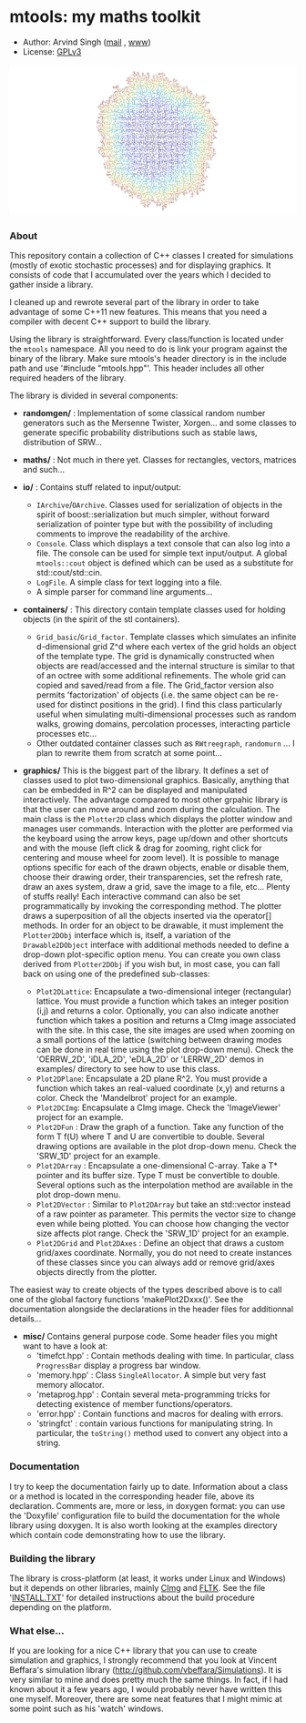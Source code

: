 # mtools: my maths toolkit

- Author:   Arvind Singh ([mail](mailto:arvind.singh@math.u-psud.fr) , [www](http://www.math.u-psud.fr/~singh/))
- License:  [GPLv3](http://www.gnu.org/licenses/gpl-3.0.html)

!['Tree' Eden Model](./treeEdenModel.png)

### About

This repository contain a collection of C++ classes I created for simulations (mostly of exotic stochastic processes) and for displaying graphics. It consists of code that I accumulated over the years which I decided to gather inside a library. 

I cleaned up and rewrote several part of the library in order to take advantage of some C++11 new features. This means that you need a compiler with decent C++ support to build the library.  

Using the library is straightforward. Every class/function is located under the `mtools` namespace. All you need to do is link your program against the binary of the library. Make sure mtools's header directory is in the include path and use '#include "mtools.hpp"'. This header includes all other required headers of the library.

The library is divided in several components:

  - **randomgen/** : Implementation of some classical random number generators such as the Mersenne Twister, Xorgen... and some classes to generate specific probability distributions such as stable laws, distribution of SRW...

  - **maths/** : Not much in there yet. Classes for rectangles, vectors, matrices and such...

  - **io/** : Contains stuff related to input/output:
    - `IArchive`/`OArchive`. Classes used for serialization of objects in the spirit of boost::serialization but much simpler, without forward serialization of pointer type but with the possibility of including comments to improve the readability of the archive.
    - `Console`. Class which displays a text console that can also log into a file. The console can be used for simple text input/output. A global `mtools::cout` object is defined which can be used as a substitute for std::cout/std::cin.
    - `LogFile`. A simple class for text logging into a file.
    - A simple parser for command line arguments...

  - **containers/** : This directory contain template classes used for holding objects (in the spirit of the stl containers).
    - `Grid_basic`/`Grid_factor`. Template classes which simulates an infinite d-dimensional grid Z^d where each vertex of the grid holds an object of the template type. The grid is dynamically constructed when objects are read/accessed and the internal structure is similar to that of an octree with some additional refinements. The whole grid can copied and saved/read from a file. The Grid_factor version also permits 'factorization' of objects (i.e. the same object can be re-used for distinct positions in the grid). I find this class particularly useful when simulating multi-dimensional processes such as random walks, growing domains, percolation processes, interacting particle processes etc...
    - Other outdated container classes such as `RWtreegraph`, `randomurn` ...  I plan to rewrite them from scratch at some point...

  - **graphics/** This is the biggest part of the library. It defines a set of classes used to plot two-dimensional graphics. Basically, anything that can be embedded in R^2 can be displayed and manipulated interactively. The advantage compared to most other grpahic library is that the user can move around and zoom during the calculation. The main class is the `Plotter2D` class which displays the plotter window and manages user commands. Interaction with the plotter are performed via the keyboard using the arrow keys, page up/down and other shortcuts and with the mouse (left click & drag for zooming, right click for centering and mouse wheel for zoom level). It is possible to manage options specific for each of the drawn objects, enable or disable them, choose their drawing order, their transparencies, set the refresh rate, draw an axes system, draw a grid, save the image to a file, etc... Plenty of stuffs really! Each interactive command can also be set programmatically by invoking the corresponding method. The plotter draws a superposition of all the objects inserted via the operator[] methods. In order for an object to be drawable, it must implement the `Plotter2DObj` interface which is, itself, a variation of the `Drawable2DObject` interface with additional methods needed to define a drop-down plot-specific option menu. You can create you own class derived from  `Plotter2DObj` if you wish but, in most case, you can fall back on using one of the predefined sub-classes:
    - `Plot2DLattice`: Encapsulate a two-dimensional integer (rectangular) lattice. You must provide a function which takes an integer position (i,j) and returns a color. Optionally, you can also indicate another function which takes a position and returns a CImg image associated with the site. In this case, the site images are used when zooming on a small portions of the lattice (switching between drawing modes can be done in real time using the plot drop-down menu). Check the 'OERRW_2D', 'iDLA_2D', 'eDLA_2D' or 'LERRW_2D' demos in examples/ directory to see how to use this class.
    - `Plot2DPlane`: Encapsulate a 2D plane R^2. You must provide a function which takes an real-valued coordinate (x,y) and returns a color. Check the 'Mandelbrot' project for an example.
    - `Plot2DCImg`: Encapsulate a CImg image. Check the 'ImageViewer' project for an example.
    - `Plot2DFun` : Draw the graph of a function. Take any function of the form T f(U) where T and U are convertible to double. Several drawing options are available in the plot drop-down menu. Check the 'SRW_1D' project for an example.
    - `Plot2DArray` : Encapsulate a one-dimensional C-array. Take a T* pointer and its buffer size. Type T must be convertible to double. Several options such as the interpolation method are available in the plot drop-down menu.
    - `Plot2DVector` : Similar to `Plot2DArray` but take an std::vector<T> instead of a raw pointer as parameter. This permits the vector size to change even while being plotted. You can choose how changing the vector size affects plot range. Check the 'SRW_1D' project for an example.
    - `Plot2DGrid` and `Plot2DAxes` : Define an object that draws a custom grid/axes coordinate. Normally, you do not need to create instances of these classes since you can always add or remove grid/axes objects directly from the plotter.

  The easiest way to create objects of the types described above is to call one of the global factory functions 'makePlot2Dxxx()'. See the documentation alongside the declarations in the header files for additionnal details...  
  
  - **misc/** Contains general purpose code. Some header files you might want to have a look at:
    - 'timefct.hpp' : Contain methods dealing with time. In particular, class `ProgressBar` display a progress bar window.
    - 'memory.hpp' : Class `SingleAllocator`. A simple but very fast memory allocator.
    - 'metaprog.hpp' : Contain several meta-programming tricks for detecting existence of member functions/operators.
    - 'error.hpp' : Contain functions and macros for dealing with errors.
    - 'stringfct' : contain various functions for manipulating string. In particular, the `toString()` method used to convert any object into a string.


### Documentation
I try to keep the documentation fairly up to date. Information about a class or a method is located in the corresponding header file, above its declaration. Comments are, more or less, in doxygen format: you can use the 'Doxyfile' configuration file to build the documentation for the whole library using doxygen. It is also worth looking at the examples directory which contain code demonstrating how to use the library.


### Building the library
The library is cross-platform (at least, it works under Linux and Windows) but it depends on other libraries, mainly [CImg](http://cimg.eu/) and [FLTK](http://www.fltk.org). See the file '[INSTALL.TXT](https://github.com/vindar/mtools/blob/master/INSTALL.TXT)' for detailed instructions about the build procedure depending on the platform.


### What else...
If you are looking for a nice C++ library that you can use to create simulation and graphics, I strongly recommend that you look at Vincent Beffara's simulation library (http://github.com/vbeffara/Simulations). It is very similar to mine and does pretty much the same things. In fact, if I had known about it a few years ago, I would probably never have written this one myself. Moreover, there are some neat features that I might mimic at some point such as his 'watch' windows.

